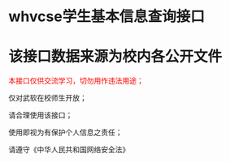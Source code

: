 # whvcse学生基本信息查询接口

# 该接口数据来源为校内各公开文件
<font color=red>本接口仅供交流学习，切勿用作违法用途；</font>

仅对武软在校师生开放；

请合理使用该接口；

使用即视为有保护个人信息之责任；

请遵守《中华人民共和国网络安全法》

